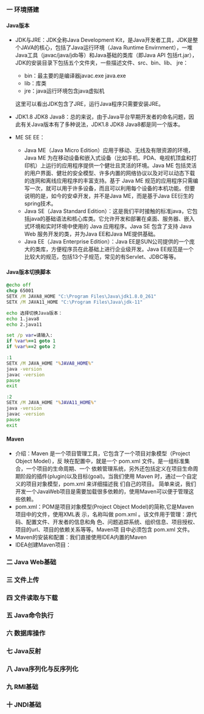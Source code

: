 ### 一 环境搭建

#### Java版本

* JDK与JRE：JDK全称Java Development Kit，是Java开发者工具，JDK是整个JAVA的核心，包括了Java运行环境（Java Runtime Envirnment），一堆Java工具（javac/java/jdb等）和Java基础的类库（即Java API 包括rt.jar），JDK的安装目录下包括五个文件夹，一些描述文件、src、bin、lib、 jre：

  * bin：最主要的是编译器javac.exe java.exe
  * lib：库类
  * jre：java运行环境包含java虚拟机

  这里可以看出JDK包含了JRE，运行Java程序只需要安装JRE。

* JDK1.8 JDK8 Java8：总的来说，由于Java平台早期开发者的命名问题，因此有关Java版本有了多种说法，JDK1.8 JDK8 Java8都是同一个版本。

* ME SE EE：

  * Java ME（Java Micro Edition）应用于移动、无线及有限资源的环境，Java ME 为在移动设备和嵌入式设备（比如手机、PDA、电视机顶盒和打印机）上运行的应用程序提供一个健壮且灵活的环境。Java ME 包括灵活的用户界面、健壮的安全模型、许多内置的网络协议以及对可以动态下载的连网和离线应用程序的丰富支持。基于 Java ME 规范的应用程序只需编写一次，就可以用于许多设备，而且可以利用每个设备的本机功能。但要说明的是，如今的安卓开发，并不是Java ME，而是基于Java EE衍生的spring技术。
  * Java SE（Java Standard Edition）：这是我们平时接触的标准java，它包括java的基础语法和核心库类。它允许开发和部署在桌面、服务器、嵌入式环境和实时环境中使用的 Java 应用程序。Java SE 包含了支持 Java Web 服务开发的类，并为Java EE和Java ME提供基础。
  * Java EE（Java Enterprise Edition）：Java EE是SUN公司提供的一个庞大的类库，方便程序员在此基础上进行企业级开发。Java EE规范是一个比较大的规范，包括13个子规范，常见的有Servlet、JDBC等等。

#### Java版本切换脚本

```bat
@echo off
chcp 65001
SETX /M JAVA8_HOME "C:\Program Files\Java\jdk1.8.0_261"
SETX /M JAVA11_HOME "C:\Program Files\Java\jdk-11"

echo 选择切换Java版本：
echo 1.java8
echo 2.java11

set /p var=请输入:
if %var%==1 goto 1
if %var%==2 goto 2

:1
SETX /M JAVA_HOME "%JAVA8_HOME%"
java -version
javac -version
pause
exit

:2
SETX /M JAVA_HOME "%JAVA11_HOME%"
java -version
javac -version
pause
exit

```

#### Maven

* 介绍：Maven 是一个项目管理工具，它包含了一个项目对象模型（Project Object Model），反 映在配置中，就是一个 pom.xml 文件。是一组标准集合，一个项目的生命周期、一个 依赖管理系统，另外还包括定义在项目生命周期阶段的插件(plugin)以及目标(goal)。当我们使用 Maven 时，通过一个自定义的项目对象模型，pom.xml 来详细描述我 们自己的项目。 简单来说，我们开发一个JavaWeb项目是需要加载很多依赖的，使用Maven可以便于管理这些依赖。
* pom.xml：POM是项目对象模型(Project Object Model)的简称,它是Maven项目中的文件，使用XML表 示，名称叫做 pom.xml 。该文件用于管理：源代码、配置文件、开发者的信息和角 色、问题追踪系统、组织信息、项目授权、项目的url、项目的依赖关系等等。Maven项 目中必须包含 pom.xml 文件。
* Maven的安装和配置：我们直接使用IDEA内置的Maven
* IDEA创建Maven项目：

### 二 Java Web基础

### 三 文件上传

### 四 文件读取与下载

### 五 Java命令执行

### 六 数据库操作

### 七 Java反射

### 八 Java序列化与反序列化

### 九 RMI基础

### 十 JNDI基础